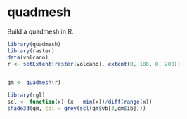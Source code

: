 
<!-- README.md is generated from README.Rmd. Please edit that file -->
quadmesh
========

Build a quadmesh in R.

``` r
library(quadmesh)
library(raster)
data(volcano)
r <- setExtent(raster(volcano), extent(0, 100, 0, 200))


qm <- quadmesh(r)

library(rgl)
scl <- function(x) (x - min(x))/diff(range(x))
shade3d(qm, col = grey(scl(qm$vb[3,qm$ib])))
```
